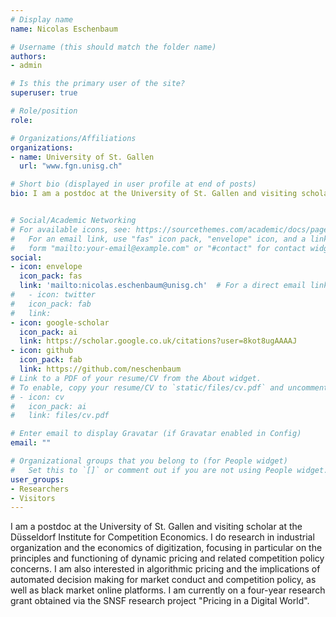 ```yaml
---
# Display name
name: Nicolas Eschenbaum

# Username (this should match the folder name)
authors:
- admin

# Is this the primary user of the site?
superuser: true

# Role/position
role: 

# Organizations/Affiliations
organizations:
- name: University of St. Gallen
  url: "www.fgn.unisg.ch"

# Short bio (displayed in user profile at end of posts)
bio: I am a postdoc at the University of St. Gallen and visiting scholar at the Düsseldorf Institute for Competition Economics. I do research in industrial organization and the economics of digitization, focusing in particular on the principles and functioning of dynamic pricing and related competition policy concerns. I am also interested in algorithmic pricing and the implications of automated decision making for market conduct and competition policy, as well as black market online platforms. I am currently on a four-year research grant obtained via the SNSF research project "Pricing in a Digital World".


# Social/Academic Networking
# For available icons, see: https://sourcethemes.com/academic/docs/page-builder/#icons
#   For an email link, use "fas" icon pack, "envelope" icon, and a link in the
#   form "mailto:your-email@example.com" or "#contact" for contact widget.
social:
- icon: envelope
  icon_pack: fas
  link: 'mailto:nicolas.eschenbaum@unisg.ch'  # For a direct email link, use "mailto:test@example.org".
#	- icon: twitter
#	icon_pack: fab
#	link: 
- icon: google-scholar
  icon_pack: ai
  link: https://scholar.google.co.uk/citations?user=8kot8ugAAAAJ
- icon: github
  icon_pack: fab
  link: https://github.com/neschenbaum
# Link to a PDF of your resume/CV from the About widget.
# To enable, copy your resume/CV to `static/files/cv.pdf` and uncomment the lines below.
# - icon: cv
#   icon_pack: ai
#   link: files/cv.pdf

# Enter email to display Gravatar (if Gravatar enabled in Config)
email: ""

# Organizational groups that you belong to (for People widget)
#   Set this to `[]` or comment out if you are not using People widget.
user_groups:
- Researchers
- Visitors
---
```


I am a postdoc at the University of St. Gallen and visiting scholar at the Düsseldorf Institute for Competition Economics. I do research in industrial organization and the economics of digitization, focusing in particular on the principles and functioning of dynamic pricing and related competition policy concerns. I am also interested in algorithmic pricing and the implications of automated decision making for market conduct and competition policy, as well as black market online platforms. I am currently on a four-year research grant obtained via the SNSF research project "Pricing in a Digital World".
